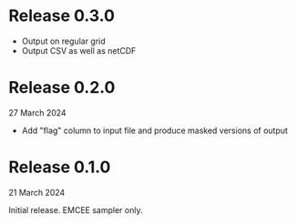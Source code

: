 # Release 0.3.0

 - Output on regular grid
 - Output CSV as well as netCDF

# Release 0.2.0
27 March 2024

- Add "flag" column to input file and produce masked versions of output 

# Release 0.1.0
21 March 2024

Initial release.  EMCEE sampler only.